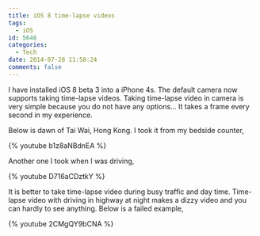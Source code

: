 ```yaml
---
title: iOS 8 time-lapse videos
tags:
  - iOS
id: 5646
categories:
  - Tech
date: 2014-07-28 11:58:24
comments: false
---
```


I have installed iOS 8 beta 3 into a iPhone 4s. The default camera now supports taking time-lapse videos. Taking time-lapse video in camera is very simple because you do not have any options... It takes a frame every second in my experience.

Below is dawn of Tai Wai, Hong Kong. I took it from my bedside counter,

{% youtube b1z8aNBdnEA %}

Another one I took when I was driving,

{% youtube D716aCDztkY %}

It is better to take time-lapse video during busy traffic and day time. Time-lapse video with driving in highway at night makes a dizzy video and you can hardly to see anything. Below is a failed example,

{% youtube 2CMgQY9bCNA %}
